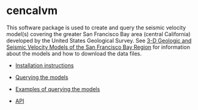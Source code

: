 # cencalvm

This software package is used to create and query the seismic velocity
model(s) covering the greater San Francisco Bay area (central
California) developed by the United States Geological Survey. See [3-D
Geologic and Seismic Velocity Models of the San Francisco Bay
Region](https://earthquake.usgs.gov/data/3dgeologic/) for information
about the models and how to download the data files.

* [Installation instructions](install.md)

* [Querying the models](query.md)

* [Examples of querying the models](examples.md)

* [API](api.md)